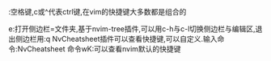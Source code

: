 <leader>:空格键,c或^代表ctrl键,在vim的快捷键大多数都是组合的

<leader>e:打开侧边栏=文件夹,基于nvim-tree插件,可以用c-h与c-l切换侧边栏与编辑区,退出侧边栏用:q
NvCheatsheet插件可以查看快捷键,可以自定义.输入命令:NvCheatsheet
命令<leader>wK:可以查看nvim默认的快捷键

